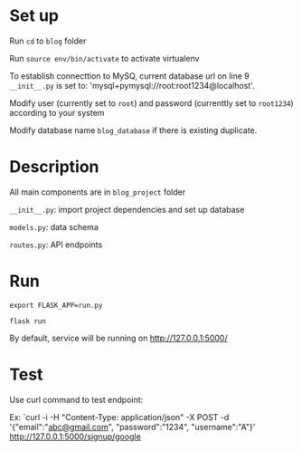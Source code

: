 # Set up

Run `cd` to `blog` folder

Run `source env/bin/activate` to activate virtualenv

To establish connecttion to MySQ, current database url on line 9 `__init__.py` is set to: 'mysql+pymysql://root:root1234@localhost'.

Modify user (currently set to `root`) and password (currenttly set to `root1234`) according to your system

Modify database name `blog_database` if there is existing duplicate.



# Description

All main components are in `blog_project` folder

`__init__.py`: import project dependencies and set up database

`models.py`: data schema

`routes.py`: API endpoints


# Run

`export FLASK_APP=run.py`

`flask run`

By default, service will be running on http://127.0.0.1:5000/

# Test

Use curl command to test endpoint:

Ex: `curl -i -H "Content-Type: application/json" -X POST -d '{"email":"abc@gmail.com", "password":"1234", "username":"A"}' http://127.0.0.1:5000/signup/google
